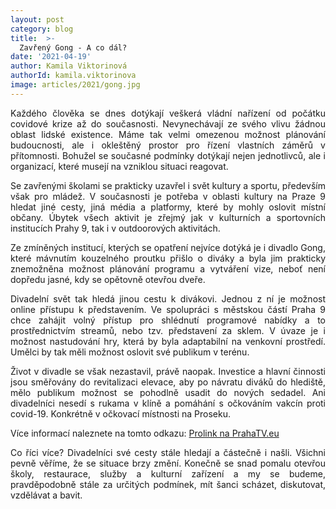 ```yaml
---
layout: post
category: blog
title:  >-
  Zavřený Gong - A co dál?
date: '2021-04-19'
author: Kamila Viktorinová
authorId: kamila.viktorinova
image: articles/2021/gong.jpg
---
```

<p style='text-align: justify;'>
Každého člověka se dnes dotýkají veškerá vládní nařízení od počátku covidové krize až do současnosti. Nevynechávají ze svého vlivu žádnou oblast lidské existence. Máme tak velmi omezenou možnost plánování budoucnosti, ale i okleštěný prostor pro řízení vlastních záměrů v přítomnosti. Bohužel se současné podmínky dotýkají nejen jednotlivců, ale i organizací, které musejí na vzniklou situaci reagovat.
</p><p style='text-align: justify;'>
Se zavřenými školami se prakticky uzavřel i svět kultury a sportu, především však pro mládež. V současnosti je potřeba v oblasti kultury na Praze 9 hledat jiné cesty, jiná média a platformy, které by mohly oslovit místní občany. Úbytek všech aktivit je zřejmý jak v kulturních a sportovních institucích Prahy 9, tak i v outdoorových aktivitách.
</p><p style='text-align: justify;'>
Ze zmíněných institucí, kterých se opatření nejvíce dotýká je i divadlo Gong, které mávnutím kouzelného proutku přišlo o diváky a byla jim prakticky znemožněna možnost plánování programu a vytváření vize, neboť není dopředu jasné, kdy se opětovně otevřou dveře.
</p><p style='text-align: justify;'>
Divadelní svět tak hledá jinou cestu k divákovi. Jednou z ní je možnost online přístupu k představením. Ve spolupráci s městskou částí Praha 9 chce zahájit volný přístup pro shlédnutí programové nabídky a to prostřednictvím streamů, nebo tzv. představení za sklem. V úvaze je i možnost nastudování hry, která by byla adaptabilní na venkovní prostředí. Umělci by tak měli možnost oslovit své publikum v terénu. 
</p><p style='text-align: justify;'>
Život v divadle se však nezastavil, právě naopak. Investice a hlavní činnosti jsou směřovány do revitalizaci elevace, aby po návratu diváků do hlediště, mělo publikum možnost se pohodlně usadit do nových sedadel. Ani divadelníci nesedí s rukama v klíně a pomáhání s očkováním vakcín proti covid-19. Konkrétně v očkovací místnosti na Proseku.
</p><p style='text-align: justify;'>
Více informací naleznete na tomto odkazu: <a href="https://prahatv.eu/zpravy/praha/praha-9/14570/v-ockovacim-miste-na-proseku-pomahaji-i-divadelnici?fbclid=IwAR2Yeq5oeufG7CTjZE-GGpul32h8slRYE7P3x9txtpTGPIG4gSGcmOJrAO8" target="_blank">Prolink na PrahaTV.eu</a>
</p><p style='text-align: justify;'>
Co říci více? Divadelníci své cesty stále hledají a částečně i našli. Všichni pevně věříme, že se situace brzy změní. Konečně se snad pomalu otevřou školy, restaurace, služby a kulturní zařízení a my se budeme, pravděpodobně stále za určitých podmínek, mít šanci scházet, diskutovat, vzdělávat a bavit. 
</p>
